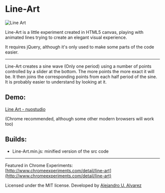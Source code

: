 Line-Art
========

![Line Art](https://raw.github.com/nuostudio/Line-Art/master/misc/screenshot1.gif)

Line-Art is a little experiment created in HTML5 canvas, playing with animated lines trying to create an elegant visual experience.

It requires jQuery, although it's only used to make some parts of the code easier.

* * *

Line-Art creates a sine wave (Only one period) using a number of points controlled by a slider at the bottom. The more points the more exact it will be.
It then joins the corresponding points from each half period of the sine. It is probably easier to understand by looking at it.

Demo:
-----
[Line Art - nuostudio](http://lab.nuostudio.com/lineart)

(Chrome recommended, although some other modern browsers will work too)

Builds:
-----

 * Line-Art.min.js: minified version of the src code

* * *

Featured in Chrome Experiments: [http://www.chromeexperiments.com/detail/line-art](http://www.chromeexperiments.com/detail/line-art)

Licensed under the MIT license. Developed by [Alejandro U. Alvarez](http://urbanoalvarez.es)

